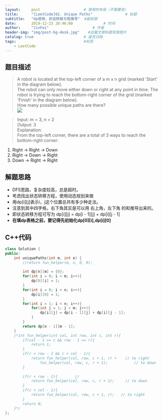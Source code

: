 ```yaml
---
layout:     post                    # 使用的布局（不需要改） 
title:      "[LeetCode]62. Unique Paths"               # 标题  
subtitle:   "dp使用，状态转移方程推导"  #副标题 
date:       2019-12-23 20:46:00              # 时间 
author:     "JinFei"                    # 作者 
header-img: "img/post-bg-desk.jpg"    #这篇文章标题背景图片 
catalog: true                       # 是否归档 
tags:                               #标签     
    - LeetCode 
---
```


## 题目描述
> A robot is located at the top-left corner of a m x n grid (marked 'Start' in the diagram below). <br>
The robot can only move either down or right at any point in time. The robot is trying to reach the bottom-right corner of the grid (marked 'Finish' in the diagram below). <br>
How many possible unique paths are there? <br>
![](https://assets.leetcode.com/uploads/2018/10/22/robot_maze.png)


> Input: m = 3, n = 2 <br>
Output: 3 <br>
Explanation: <br>
From the top-left corner, there are a total of 3 ways to reach the bottom-right corner: <br>
1. Right -> Right -> Down<br>
2. Right -> Down -> Right<br>
3. Down -> Right -> Right<br>


## 解题思路

- DFS思路，复杂度较高，总是超时。
- 考虑找出状态转移方程，使用动态规划来做
- 用dp[i][j]表示i，j这个位置总共有多少种走法。
- 注意到其中四字格，右下角其实是可以用 右上角，左下角 的和推导出来的。
- 即状态转移方程可写为 dp[i][j] = dp[i - 1][j] + dp[i][j - 1]
- **在填dp表格之前，要记得先初始化dp[0][i],dp[i][0]**


## C++代码
```C++
class Solution {
public:
    int uniquePaths(int m, int n) {
        //return fun_helper(m, n, 0, 0);
        
        int dp[n][m] = {0};
        for(int i = 0; i < m; i++){
            dp[0][i] = 1;
        }
        for(int i = 0; i < n; i++){
            dp[i][0] = 1;
        }
        for(int i = 1; i < n; i++){
            for(int j = 1; j < m; j++){
                dp[i][j] = dp[i - 1][j] + dp[i][j - 1];
            }
        }
        return dp[n - 1][m - 1];
    }
    /*int fun_helper(int col, int row, int c, int r){
        if(col - 1 == c && row - 1 == r){
            return 1;
        }
        if(r < row - 1 && c < col - 1){
            return fun_helper(col, row, c + 1, r) +    // to right
                fun_helper(col, row, c, r + 1);            // to down
        }
        
        if(r < row - 1){        // 
            return fun_helper(col, row, c, r + 1);     // to down
        }
        if(c < col - 1){
            return fun_helper(col, row, c + 1, r);   // to right
        }
        return 0;
    }*/
};
```